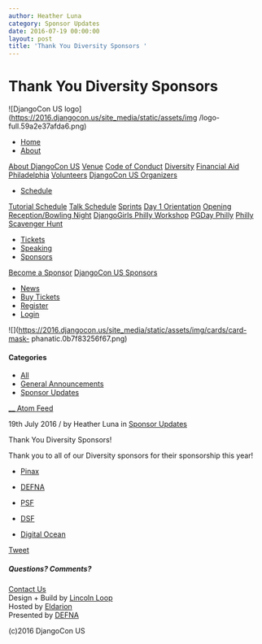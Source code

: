 ```yaml
---
author: Heather Luna
category: Sponsor Updates
date: 2016-07-19 00:00:00
layout: post
title: 'Thank You Diversity Sponsors '
---
```


# Thank You Diversity Sponsors

![DjangoCon US logo](https://2016.djangocon.us/site_media/static/assets/img
/logo-full.59a2e37afda6.png)

  * [Home](https://2016.djangocon.us/)
  * [About](https://2016.djangocon.us/blog/2016/07/19/thank-you-diversity-sponsors/)

[About DjangoCon US](https://2016.djangocon.us/about/)
[Venue](https://2016.djangocon.us/venue/) [Code of
Conduct](https://2016.djangocon.us/coc/)
[Diversity](https://2016.djangocon.us/diversity/) [Financial
Aid](https://2016.djangocon.us/financialaid/)
[Philadelphia](https://2016.djangocon.us/philadelphia/)
[Volunteers](https://2016.djangocon.us/volunteers/) [DjangoCon US
Organizers](https://2016.djangocon.us/organizers/)

  * [Schedule](https://2016.djangocon.us/blog/2016/07/19/thank-you-diversity-sponsors/)

[Tutorial Schedule](https://2016.djangocon.us/schedule/tutorials/) [Talk
Schedule](https://2016.djangocon.us/schedule/general-sessions/)
[Sprints](https://2016.djangocon.us/sprints/) [Day 1
Orientation](https://2016.djangocon.us/orientation/) [Opening
Reception/Bowling Night](https://2016.djangocon.us/reception/) [DjangoGirls
Philly Workshop](https://djangogirls.org/philadelphia/) [PGDay
Philly](http://www.meetup.com/phlpug/events/231214177/) [Philly Scavenger
Hunt](https://2016.djangocon.us/games/)

  * [Tickets](https://2016.djangocon.us/tickets/)
  * [Speaking](https://2016.djangocon.us/speaking/)
  * [Sponsors](https://2016.djangocon.us/blog/2016/07/19/thank-you-diversity-sponsors/)

[Become a Sponsor](https://2016.djangocon.us/sponsors/information/) [DjangoCon
US Sponsors](https://2016.djangocon.us/sponsors/)

  * [News](https://2016.djangocon.us/blog/)
  * [Buy Tickets](https://defna.ticketbud.com/djangocon-us-2016)
  * [Register](https://2016.djangocon.us/account/signup/)
  * [Login](https://2016.djangocon.us/account/login/)

![](https://2016.djangocon.us/site_media/static/assets/img/cards/card-mask-
phanatic.0b7f83256f67.png)

#### Categories

  * [All](https://2016.djangocon.us/blog/)
  * [General Announcements](https://2016.djangocon.us/blog/section/general/)
  * [Sponsor Updates](https://2016.djangocon.us/blog/section/sponsor-updates/)

[__ Atom Feed](https://2016.djangocon.us/blog/feed/all/atom/)

19th July 2016 / by Heather Luna in [Sponsor
Updates](https://2016.djangocon.us/blog/section/sponsor-updates/)

Thank You Diversity Sponsors!

Thank you to all of our Diversity sponsors for their sponsorship this year!

  * [Pinax](http://pinaxproject.com/)

  * [DEFNA](http://www.defna.org/)

  * [PSF](https://www.python.org/psf/)

  * [DSF](https://www.djangoproject.com/foundation/)

  * [Digital Ocean](https://www.digitalocean.com/)

[Tweet](https://twitter.com/share)

##### Questions? Comments?

[Contact Us](https://2016.djangocon.us/contact/)  
Design + Build by [Lincoln Loop](https://www.lincolnloop.com)  
Hosted by [Eldarion](http://eldarion.com)  
Presented by [DEFNA](http://defna.org)

(c)2016 DjangoCon US